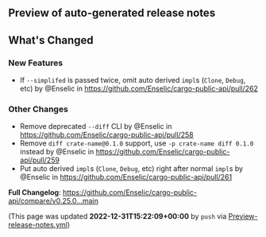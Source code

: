 ## Preview of auto-generated release notes
<!-- Release notes generated using configuration in .github/release.yml at main -->

## What's Changed
### New Features
* If `--simplifed` is passed twice, omit auto derived `impl`s (`Clone`, `Debug`, etc) by @Enselic in https://github.com/Enselic/cargo-public-api/pull/262
### Other Changes
* Remove deprecated `--diff` CLI by @Enselic in https://github.com/Enselic/cargo-public-api/pull/258
* Remove `diff crate-name@0.1.0` support, use `-p crate-name diff 0.1.0` instead by @Enselic in https://github.com/Enselic/cargo-public-api/pull/259
* Put auto derived `impl`s (`Clone`, `Debug`, etc) right after normal `impl`s by @Enselic in https://github.com/Enselic/cargo-public-api/pull/261


**Full Changelog**: https://github.com/Enselic/cargo-public-api/compare/v0.25.0...main


(This page was updated **2022-12-31T15:22:09+00:00** by `push` via [Preview-release-notes.yml](https://github.com/Enselic/cargo-public-api/actions/runs/3812691824))
